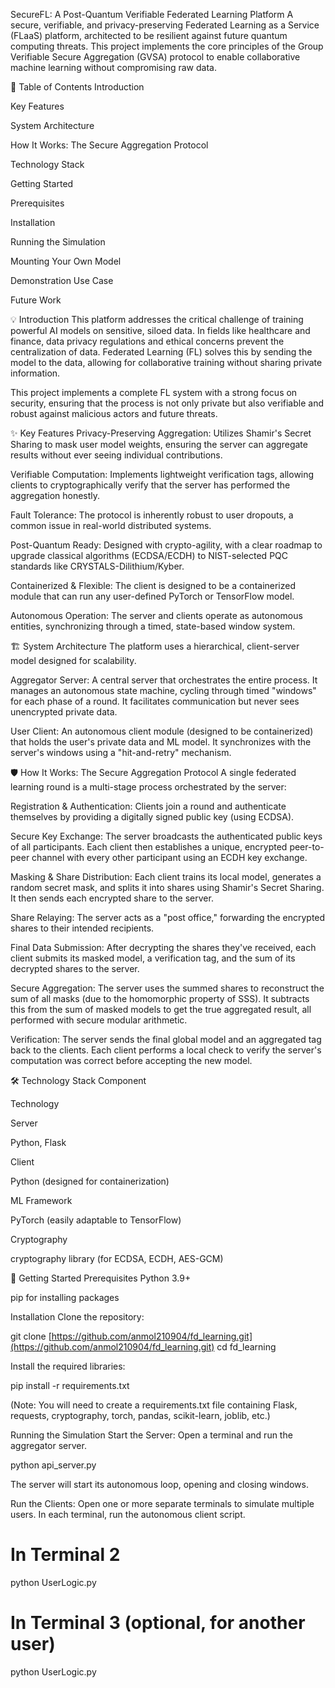 SecureFL: A Post-Quantum Verifiable Federated Learning Platform
A secure, verifiable, and privacy-preserving Federated Learning as a Service (FLaaS) platform, architected to be resilient against future quantum computing threats. This project implements the core principles of the Group Verifiable Secure Aggregation (GVSA) protocol to enable collaborative machine learning without compromising raw data.

📖 Table of Contents
Introduction

Key Features

System Architecture

How It Works: The Secure Aggregation Protocol

Technology Stack

Getting Started

Prerequisites

Installation

Running the Simulation

Mounting Your Own Model

Demonstration Use Case

Future Work

💡 Introduction
This platform addresses the critical challenge of training powerful AI models on sensitive, siloed data. In fields like healthcare and finance, data privacy regulations and ethical concerns prevent the centralization of data. Federated Learning (FL) solves this by sending the model to the data, allowing for collaborative training without sharing private information.

This project implements a complete FL system with a strong focus on security, ensuring that the process is not only private but also verifiable and robust against malicious actors and future threats.

✨ Key Features
Privacy-Preserving Aggregation: Utilizes Shamir's Secret Sharing to mask user model weights, ensuring the server can aggregate results without ever seeing individual contributions.

Verifiable Computation: Implements lightweight verification tags, allowing clients to cryptographically verify that the server has performed the aggregation honestly.

Fault Tolerance: The protocol is inherently robust to user dropouts, a common issue in real-world distributed systems.

Post-Quantum Ready: Designed with crypto-agility, with a clear roadmap to upgrade classical algorithms (ECDSA/ECDH) to NIST-selected PQC standards like CRYSTALS-Dilithium/Kyber.

Containerized & Flexible: The client is designed to be a containerized module that can run any user-defined PyTorch or TensorFlow model.

Autonomous Operation: The server and clients operate as autonomous entities, synchronizing through a timed, state-based window system.

🏗️ System Architecture
The platform uses a hierarchical, client-server model designed for scalability.

Aggregator Server: A central server that orchestrates the entire process. It manages an autonomous state machine, cycling through timed "windows" for each phase of a round. It facilitates communication but never sees unencrypted private data.

User Client: An autonomous client module (designed to be containerized) that holds the user's private data and ML model. It synchronizes with the server's windows using a "hit-and-retry" mechanism.

🛡️ How It Works: The Secure Aggregation Protocol
A single federated learning round is a multi-stage process orchestrated by the server:

Registration & Authentication: Clients join a round and authenticate themselves by providing a digitally signed public key (using ECDSA).

Secure Key Exchange: The server broadcasts the authenticated public keys of all participants. Each client then establishes a unique, encrypted peer-to-peer channel with every other participant using an ECDH key exchange.

Masking & Share Distribution: Each client trains its local model, generates a random secret mask, and splits it into shares using Shamir's Secret Sharing. It then sends each encrypted share to the server.

Share Relaying: The server acts as a "post office," forwarding the encrypted shares to their intended recipients.

Final Data Submission: After decrypting the shares they've received, each client submits its masked model, a verification tag, and the sum of its decrypted shares to the server.

Secure Aggregation: The server uses the summed shares to reconstruct the sum of all masks (due to the homomorphic property of SSS). It subtracts this from the sum of masked models to get the true aggregated result, all performed with secure modular arithmetic.

Verification: The server sends the final global model and an aggregated tag back to the clients. Each client performs a local check to verify the server's computation was correct before accepting the new model.

🛠️ Technology Stack
Component

Technology

Server

Python, Flask

Client

Python (designed for containerization)

ML Framework

PyTorch (easily adaptable to TensorFlow)

Cryptography

cryptography library (for ECDSA, ECDH, AES-GCM)

🚀 Getting Started
Prerequisites
Python 3.9+

pip for installing packages

Installation
Clone the repository:

git clone [https://github.com/anmol210904/fd_learning.git](https://github.com/anmol210904/fd_learning.git)
cd fd_learning

Install the required libraries:

pip install -r requirements.txt

(Note: You will need to create a requirements.txt file containing Flask, requests, cryptography, torch, pandas, scikit-learn, joblib, etc.)

Running the Simulation
Start the Server: Open a terminal and run the aggregator server.

python api_server.py

The server will start its autonomous loop, opening and closing windows.

Run the Clients: Open one or more separate terminals to simulate multiple users. In each terminal, run the autonomous client script.

# In Terminal 2
python UserLogic.py

# In Terminal 3 (optional, for another user)
python UserLogic.py
